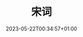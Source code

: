 ---
weight: 300
title: "宋词"
description: ""
icon: "folder"
date: "2023-05-22T00:34:57+01:00"
lastmod: "2023-05-22T00:34:57+01:00"
draft: false
---